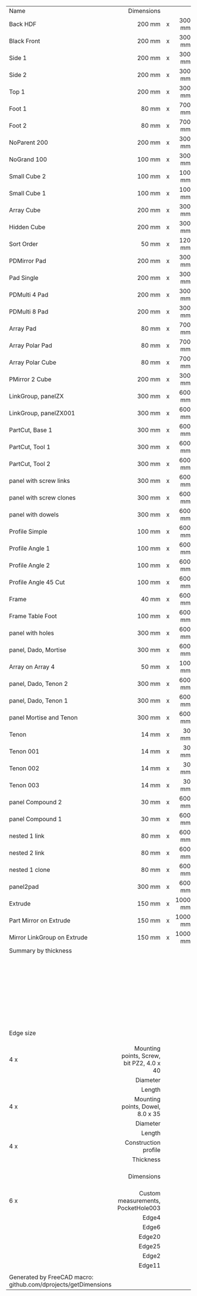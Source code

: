 |   |   |   |   |   |   |   |
|:--|--:|:-:|--:|--:|--:|--:|
|   Name   |   Dimensions   |   |   |   Thickness   |   Quantity   |   m2   |
|   Back HDF   |   200 mm   |   x   |   300 mm   |   3 mm   |   1   |   0.06   |
|   Black Front   |   200 mm   |   x   |   300 mm   |   18 mm   |   1   |   0.06   |
|   Side 1   |   200 mm   |   x   |   300 mm   |   18 mm   |   1   |   0.06   |
|   Side 2   |   200 mm   |   x   |   300 mm   |   18 mm   |   1   |   0.06   |
|   Top 1   |   200 mm   |   x   |   300 mm   |   18 mm   |   1   |   0.06   |
|   Foot 1   |   80 mm   |   x   |   700 mm   |   80 mm   |   1   |   0.056   |
|   Foot 2   |   80 mm   |   x   |   700 mm   |   80 mm   |   1   |   0.056   |
|   NoParent 200   |   200 mm   |   x   |   300 mm   |   18 mm   |   1   |   0.06   |
|   NoGrand 100   |   100 mm   |   x   |   300 mm   |   18 mm   |   1   |   0.03   |
|   Small Cube 2   |   100 mm   |   x   |   100 mm   |   18 mm   |   1   |   0.01   |
|   Small Cube 1   |   100 mm   |   x   |   100 mm   |   18 mm   |   1   |   0.01   |
|   Array Cube   |   200 mm   |   x   |   300 mm   |   18 mm   |   6   |   0.36   |
|   Hidden Cube   |   200 mm   |   x   |   300 mm   |   18 mm   |   1   |   0.06   |
|   Sort Order   |   50 mm   |   x   |   120 mm   |   18 mm   |   1   |   0.006   |
|   PDMirror Pad   |   200 mm   |   x   |   300 mm   |   18 mm   |   2   |   0.12   |
|   Pad Single   |   200 mm   |   x   |   300 mm   |   18 mm   |   1   |   0.06   |
|   PDMulti 4 Pad   |   200 mm   |   x   |   300 mm   |   18 mm   |   4   |   0.24   |
|   PDMulti 8 Pad   |   200 mm   |   x   |   300 mm   |   18 mm   |   8   |   0.48   |
|   Array Pad   |   80 mm   |   x   |   700 mm   |   80 mm   |   4   |   0.224   |
|   Array Polar Pad   |   80 mm   |   x   |   700 mm   |   80 mm   |   4   |   0.224   |
|   Array Polar Cube   |   80 mm   |   x   |   700 mm   |   80 mm   |   4   |   0.224   |
|   PMirror 2 Cube   |   200 mm   |   x   |   300 mm   |   18 mm   |   2   |   0.12   |
|   LinkGroup, panelZX   |   300 mm   |   x   |   600 mm   |   18 mm   |   2   |   0.36   |
|   LinkGroup, panelZX001   |   300 mm   |   x   |   600 mm   |   18 mm   |   2   |   0.36   |
|   PartCut, Base 1   |   300 mm   |   x   |   600 mm   |   18 mm   |   2   |   0.36   |
|   PartCut, Tool 1   |   300 mm   |   x   |   600 mm   |   18 mm   |   2   |   0.36   |
|   PartCut, Tool 2   |   300 mm   |   x   |   600 mm   |   18 mm   |   2   |   0.36   |
|   panel with screw links   |   300 mm   |   x   |   600 mm   |   18 mm   |   1   |   0.18   |
|   panel with screw clones   |   300 mm   |   x   |   600 mm   |   18 mm   |   1   |   0.18   |
|   panel with dowels   |   300 mm   |   x   |   600 mm   |   18 mm   |   1   |   0.18   |
|   Profile Simple   |   100 mm   |   x   |   600 mm   |   100 mm   |   1   |   0.06   |
|   Profile Angle 1   |   100 mm   |   x   |   600 mm   |   100 mm   |   1   |   0.06   |
|   Profile Angle 2   |   100 mm   |   x   |   600 mm   |   100 mm   |   1   |   0.06   |
|   Profile Angle 45 Cut   |   100 mm   |   x   |   600 mm   |   100 mm   |   1   |   0.06   |
|   Frame   |   40 mm   |   x   |   600 mm   |   20 mm   |   1   |   0.024   |
|   Frame Table Foot   |   100 mm   |   x   |   600 mm   |   100 mm   |   1   |   0.06   |
|   panel with holes   |   300 mm   |   x   |   600 mm   |   18 mm   |   1   |   0.18   |
|   panel, Dado, Mortise   |   300 mm   |   x   |   600 mm   |   18 mm   |   1   |   0.18   |
|   Array on Array 4   |   50 mm   |   x   |   100 mm   |   18 mm   |   4   |   0.02   |
|   panel, Dado, Tenon 2   |   300 mm   |   x   |   600 mm   |   18 mm   |   1   |   0.18   |
|   panel, Dado, Tenon 1   |   300 mm   |   x   |   600 mm   |   18 mm   |   1   |   0.18   |
|   panel Mortise and Tenon   |   300 mm   |   x   |   600 mm   |   18 mm   |   1   |   0.18   |
|   Tenon    |   14 mm   |   x   |   30 mm   |   9 mm   |   1   |   0.00042   |
|   Tenon 001   |   14 mm   |   x   |   30 mm   |   9 mm   |   1   |   0.00042   |
|   Tenon 002   |   14 mm   |   x   |   30 mm   |   9 mm   |   1   |   0.00042   |
|   Tenon 003   |   14 mm   |   x   |   30 mm   |   9 mm   |   1   |   0.00042   |
|   panel Compound 2   |   30 mm   |   x   |   600 mm   |   30 mm   |   1   |   0.018   |
|   panel Compound 1   |   30 mm   |   x   |   600 mm   |   30 mm   |   1   |   0.018   |
|   nested 1 link   |   80 mm   |   x   |   600 mm   |   20 mm   |   4   |   0.192   |
|   nested 2 link   |   80 mm   |   x   |   600 mm   |   20 mm   |   4   |   0.192   |
|   nested 1 clone   |   80 mm   |   x   |   600 mm   |   20 mm   |   4   |   0.192   |
|   panel2pad   |   300 mm   |   x   |   600 mm   |   18 mm   |   2   |   0.36   |
|   Extrude   |   150 mm   |   x   |   1000 mm   |   100 mm   |   1   |   0.15   |
|   Part Mirror on Extrude   |   150 mm   |   x   |   1000 mm   |   100 mm   |   2   |   0.3   |
|   Mirror LinkGroup on Extrude   |   150 mm   |   x   |   1000 mm   |   100 mm   |   2   |   0.3   |
|   Summary by thickness   |   |   |   |   |   |   |
|   |   |   |   |   3 mm   |   1   |   0.06   |
|   |   |   |   |   18 mm   |   57   |   5.416   |
|   |   |   |   |   80 mm   |   14   |   0.784   |
|   |   |   |   |   100 mm   |   10   |   1.05   |
|   |   |   |   |   20 mm   |   13   |   0.6   |
|   |   |   |   |   9 mm   |   4   |   0.00168   |
|   |   |   |   |   30 mm   |   2   |   0.036   |
|   |   |   |   |   |   |   |
|   Edge size   |   |   |   |   |   |   129.952 m   |
|   |   |   |   |   |   |   |
|   4 x    |   Mounting points, Screw, bit PZ2, 4.0 x 40   |   |   |   |   |   |
|   |   Diameter   |   |   |   4 mm   |   |   |
|   |   Length   |   |   |   40 mm   |   |   |
|   4 x    |   Mounting points, Dowel, 8.0 x 35   |   |   |   |   |   |
|   |   Diameter   |   |   |   8 mm   |   |   |
|   |   Length   |   |   |   35 mm   |   |   |
|   4 x    |   Construction profile   |   |   |   |   |   |
|   |   Thickness   |   |   |   1 mm   |   |   |
|   |   Dimensions   |   |   |   100 mm x 100 mm x 600 mm   |   |   |
|   6 x    |   Custom measurements, PocketHole003   |   |   |   |   |   |
|   |   Edge4   |   |   |   50 mm   |   |   |
|   |   Edge6   |   |   |   32 mm   |   |   |
|   |   Edge20   |   |   |   9 mm   |   |   |
|   |   Edge25   |   |   |   32 mm   |   |   |
|   |   Edge2   |   |   |   600 mm   |   |   |
|   |   Edge11   |   |   |   300 mm   |   |   |
|   |   |   |   |   |   |   |
|   Generated by FreeCAD macro: github.com/dprojects/getDimensions   |   |   |   |   |   |   |

